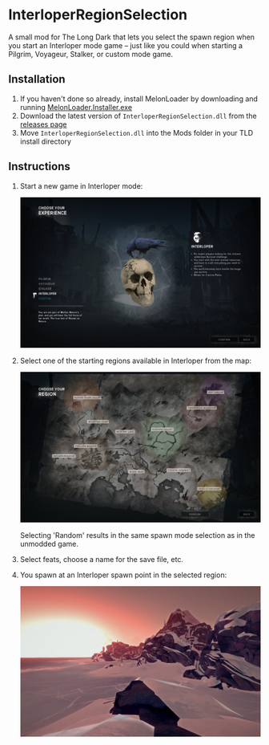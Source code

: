 # InterloperRegionSelection

A small mod for The Long Dark that lets you select the spawn region when you start an Interloper mode game –
just like you could when starting a Pilgrim, Voyageur, Stalker, or custom mode game.

## Installation

1. If you haven't done so already, install MelonLoader by downloading and running [MelonLoader.Installer.exe](https://github.com/HerpDerpinstine/MelonLoader/releases/latest/download/MelonLoader.Installer.exe)
2. Download the latest version of `InterloperRegionSelection.dll` from the [releases page](https://github.com/zeobviouslyfakeacc/InterloperRegionSelection/releases)
3. Move `InterloperRegionSelection.dll` into the Mods folder in your TLD install directory

## Instructions

1. Start a new game in Interloper mode:

   ![Screenshot of experience mode selection](images/screenshot-1.png)
2. Select one of the starting regions available in Interloper from the map:

   ![Screenshot of starting region selection](images/screenshot-2.png)

   Selecting 'Random' results in the same spawn mode selection as in the unmodded game.
3. Select feats, choose a name for the save file, etc.
4. You spawn at an Interloper spawn point in the selected region:

   ![Screenshot taken near the Desolation Point spawn point](images/screenshot-3.png)
